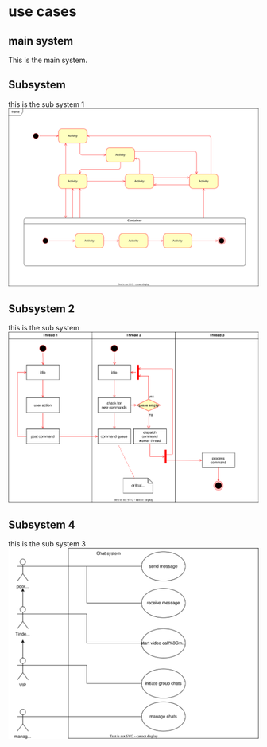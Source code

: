 
# use cases
## main system
This is the main system.

## Subsystem
this is the sub system 1
![](Subsystem.drawio.svg)

## Subsystem 2
this is the sub system 
![](Subsystem2.drawio.svg)

## Subsystem 4
this is the sub system 3
![](usecase.drawio.svg)